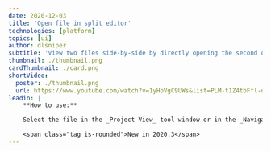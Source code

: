 ```yaml
---
date: 2020-12-03
title: 'Open file in split editor'
technologies: [platform]
topics: [ui]
author: dlsniper
subtitle: 'View two files side-by-side by directly opening the second one in a split-editor mode'
thumbnail: ./thumbnail.png
cardThumbnail: ./card.png
shortVideo:
  poster: ./thumbnail.png
  url: https://www.youtube.com/watch?v=1yHoVgC9UWs&list=PLM-t1Z4tbFfl-umlMg_ND7gW9rGjTDzKt&index=16
leadin: |
    **How to use:**

    Select the file in the _Project View_ tool window or in the _Navigation Bar_ and use _Shift + Enter on Windows/Linux_ or _⇧ + Enter on macOS_ to open the file in a split editor view.

    <span class="tag is-rounded">New in 2020.3</span>
---
```

